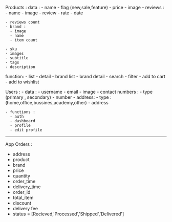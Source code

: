 Products : 
  data : 
    - name 
    - flag (new,sale,feature)
    - price 
    - image 
    - reviews :
      - name 
      - image
      - review 
      - rate 
      - date 
  
    - reviews count 
    - brand :
      - image
      - name 
      - item count 

    - sku
    - images 
    - subtitle 
    - tags 
    - description 


  function:
    - list 
    - detail 
    - brand list 
    - brand detail 
    - search 
    - filter 
    - add to cart 
    - add to wishlist 


Users : 
    - data :
      - username 
      - email 
      - image
      - contact numbers :
        - type (primary , secondary)
        - number 
      - address:
        - type : (home,office,bussines,academy,other)
        - address 



    - functions :
      - auth
      - dashboard 
      - profile 
      - edit profile 
  ----------------------------------
App Orders : 
  - address 
  - product 
  - brand 
  - price 
  - quantity 
  - order_time
  - delivery_time
  - order_id
  - total_item
  - discount 
  - delivery fee
  - status = [Recieved,'Processed','Shipped','Delivered']
